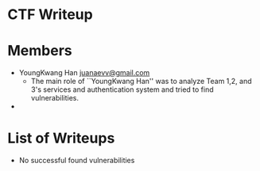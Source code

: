 CTF Writeup
===========

# Members

- YoungKwang Han <juanaevv@gmail.com>
    * The main role of ``YoungKwang Han'' was to analyze Team 1,2, and 3's services and authentication system and tried to find vulnerabilities.
- 

# List of Writeups

- No successful found vulnerabilities
